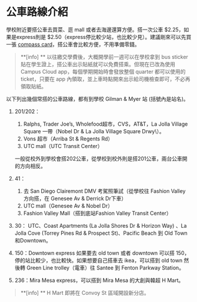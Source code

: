 # 公車路線介紹

學校附近要搭公車去買菜、逛 mall 或者去海邊還算方便。搭一次公車 $2.25，如果是express則是 $2.50（express停比較少站，也比較少見）。建議剛來可以先買一張 [compass card](http://www.sdmts.com/fares-passes/compass-card)，搭公車會比較方便，不用準備零錢。
> **[info] ** 以往繳交學費後，大概開學前一週可以在學校拿到 bus sticker 貼在學生證上，搭公車出示貼紙就可以免費搭乘。但現在已改為使用 Campus Cloud app，每個學期開始時會發放整個 quarter 都可以使用的 ticket，只要在 app 內領取，並上車時點開來出示給司機檢查即可，不必再領取貼紙。

以下列出幾個常搭的公車路線，都有到學校 Gilman & Myer 站 (括號內是站名)。

1. 201/202：

   1. Ralphs, Trader Joe’s, Wholefood超市，CVS，AT&T，La Jolla Village Square 一帶（Nobel Dr & La Jolla Village Square Drwy\）。
   2. Vons 超市（Arriba St & Regents Rd）
   3. UTC mall（UTC Transit Center）

   一般從校外到學校會搭202公車，從學校到校外則是搭201公車，兩台公車開的方向相反。

2. 41：
   1. 去 San Diego Clairemont DMV 考駕照筆試（從學校往 Fashion Valley 方向搭，在 Genesee Av & Derrick Dr下車）
   2. UTC mall（Genesee Av & Nobel Dr）
   3. Fashion Valley Mall（搭到底站Fashion Valley Transit Center）

3. 30： UTC、Coast Apartments (La Jolla Shores Dr & Horizon Way) 、La Jolla Cove (Torrey Pines Rd & Prospect St)、Pacific Beach 到 Old Town 和Downtown。

4. 150：Downtown express 如果要去 old town 或者 downtown 可以搭 150，停的站比較少，也比較快。如果想要自己搭車去 ikea，可以搭到 old town 然後轉 Green Line trolley（電車）往 Santee 到 Fenton Parkway Station。

5. 236：Mira Mesa express，可以搭到 Mira Mesa 的大創與韓超 H Mart。
> **[info] ** H Mart 即將在 Convoy St 區域開設新分店。
